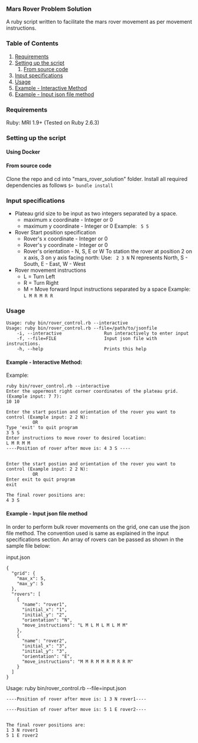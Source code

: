 ### Mars Rover Problem Solution
A ruby script written to facilitate the mars rover movement as per movement instructions.

### Table of Contents
1. [Requirements](#requirements)
2. [Setting up the script](#settingupthescript)
    1. [From source code](#fromsourcecode)
3. [Input specifications](#inputspecifications)
4. [Usage](#usage)
5. [Example - Interactive Method](#interactive)
6. [Example - Input json file method](#jsonmethod)

<a name="requirements"></a>
### Requirements
Ruby: MRI 1.9+ (Tested on Ruby 2.6.3)
<a name="settingupthescript"></a>
### Setting up the script
#### Using Docker
<a name="fromsourcecode"></a>
#### From source code
Clone the repo and cd into "mars_rover_solution" folder.
Install all required dependencies as follows
`$> bundle install`
  
<a name="inputspecifications"></a>
### Input specifications
- Plateau grid size to be input as two integers separated by a space.
    - maximum x coordinate - Integer or 0
    - maximum y coordinate - Integer or 0
    Example: ` 5 5`
- Rover Start position specification
    - Rover's x coordinate - Integer or 0
    -  Rover's y coordinate - Integer or 0
    - Rover's orientation - N, S, E or W 
    To station the rover at position 2 on x axis, 3 on y axis facing north:
    Use: ` 2 3 N`
    N represents North, S - South,  E - East, W - West
- Rover movement instructions
    - L = Turn Left
    - R = Turn Right
    - M = Move forward
    Input instructions separated by a space
    Example: `L M R M R R`

<a name="usage"></a> 
### Usage
```
Usage: ruby bin/rover_control.rb --interactive
Usage: ruby bin/rover_control.rb --file=/path/to/jsonfile
    -i, --interactive                Run interactively to enter input
    -f, --file=FILE                  Input json file with instructions.
    -h, --help                       Prints this help
``` 
  
<a name="interactive"></a>
#### Example - Interactive Method:
Example:

```
ruby bin/rover_control.rb --interactive
Enter the uppermost right corner coordinates of the plateau grid. (Example input: 7 7):
10 10

Enter the start postion and orientation of the rover you want to control (Example input: 2 2 N):
          OR
Type 'exit' to quit program
3 5 S
Enter instructions to move rover to desired location:
L M R M M
----Position of rover after move is: 4 3 S ----


Enter the start postion and orientation of the rover you want to control (Example input: 2 2 N):
          OR
Enter exit to quit program
exit

The final rover positions are:
4 3 S
```
<a name="jsonmethod"></a>
####  Example - Input json file method
In order to perform bulk rover movements on the grid, one can use the json file method.
The convention used is same as explained in the input specifications section. An array of rovers can be passed as shown in the sample file below:

input.json

```
{
  "grid": {
    "max_x": 5,
    "max_y": 5
  },
  "rovers": [
    {
      "name": "rover1",
      "initial_x": "1",
      "initial_y": "2",
      "orientation": "N",
      "move_instructions": "L M L M L M L M M"
    },
    {
      "name": "rover2",
      "initial_x": "3",
      "initial_y": "3",
      "orientation": "E",
      "move_instructions": "M M R M M R M R R M"
    }
  ]
}
```

Usage: ruby bin/rover_control.rb --file=input.json

```
----Position of rover after move is: 1 3 N rover1----

----Position of rover after move is: 5 1 E rover2----


The final rover positions are:
1 3 N rover1
5 1 E rover2
```